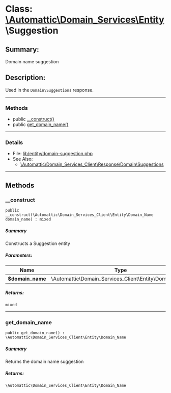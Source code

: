 # Class: [\Automattic](../namespaces/automattic.md)[\Domain_Services](../namespaces/automattic-domain-services.md)[\Entity](../namespaces/automattic-domain-services-entity.md)\Suggestion

## Summary:

Domain name suggestion

## Description:

Used in the `Domain\Suggestions` response.


---

### Methods

* public [__construct()](#method___construct)
* public [get_domain_name()](#method_get_domain_name)

---

### Details

* File: [lib/entity/domain-suggestion.php](../../lib/entity/domain-suggestion.php)
* See Also:
  * [\Automattic\Domain_Services_Client\Response\Domain\Suggestions](../classes/Automattic-Domain-Services-Response-Domain-Suggestions.md)

---

## Methods

<a id="method___construct"></a>
### __construct

```
public __construct(\Automattic\Domain_Services_Client\Entity\Domain_Name  domain_name) : mixed
```

##### Summary

Constructs a Suggestion entity

##### Parameters:

| Name | Type | Default |
|------|------|---------|
| **$domain_name** | \Automattic\Domain_Services_Client\Entity\Domain_Name |  |

##### Returns:

```
mixed
```

---

<a id="method_get_domain_name"></a>
### get_domain_name

```
public get_domain_name() : \Automattic\Domain_Services_Client\Entity\Domain_Name
```

##### Summary

Returns the domain name suggestion

##### Returns:

```
\Automattic\Domain_Services_Client\Entity\Domain_Name
```
